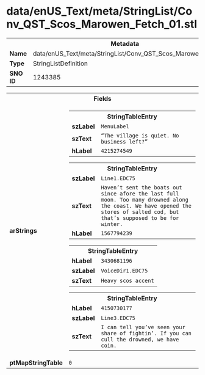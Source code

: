 <h1>data/enUS_Text/meta/StringList/Conv_QST_Scos_Marowen_Fetch_01.stl</h1><table><tr><th colspan="100%">Metadata</th></tr><tr><td><b>Name</b></td><td>data/enUS_Text/meta/StringList/Conv_QST_Scos_Marowen_Fetch_01.stl</td></tr><tr><td><b>Type</b></td><td>StringListDefinition</td></tr><tr><td><b>SNO ID</b></td><td>1243385</td></tr></table>

<table><tr><th colspan="100%">Fields</th></tr><tr><td><b>arStrings</b></td><td><table><tr><th colspan="100%">StringTableEntry</th></tr><tr><td><b>szLabel</b></td><td><code>MenuLabel</code></td></tr><tr><td><b>szText</b></td><td><code>“The village is quiet. No business left?”</code></td></tr><tr><td><b>hLabel</b></td><td><code>4215274549</code></td></tr></table>


<table><tr><th colspan="100%">StringTableEntry</th></tr><tr><td><b>szLabel</b></td><td><code>Line1.EDC75</code></td></tr><tr><td><b>szText</b></td><td><code>Haven’t sent the boats out since afore the last full moon. Too many drowned along the coast. We have opened the stores of salted cod, but that’s supposed to be for winter.</code></td></tr><tr><td><b>hLabel</b></td><td><code>1567794239</code></td></tr></table>


<table><tr><th colspan="100%">StringTableEntry</th></tr><tr><td><b>hLabel</b></td><td><code>3430681196</code></td></tr><tr><td><b>szLabel</b></td><td><code>VoiceDir1.EDC75</code></td></tr><tr><td><b>szText</b></td><td><code>Heavy scos accent</code></td></tr></table>


<table><tr><th colspan="100%">StringTableEntry</th></tr><tr><td><b>hLabel</b></td><td><code>4150730177</code></td></tr><tr><td><b>szLabel</b></td><td><code>Line3.EDC75</code></td></tr><tr><td><b>szText</b></td><td><code>I can tell you’ve seen your share of fightin’. If you can cull the drowned, we have coin.</code></td></tr></table>


</td></tr><tr><td><b>ptMapStringTable</b></td><td><code>0</code></td></tr></table>


